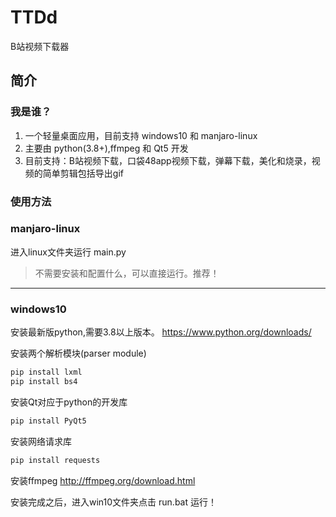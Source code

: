 # TTDd
B站视频下载器
## 简介
### 我是谁？
1. 一个轻量桌面应用，目前支持 windows10 和 manjaro-linux
2. 主要由 python(3.8+),ffmpeg 和 Qt5 开发
3. 目前支持：B站视频下载，口袋48app视频下载，弹幕下载，美化和烧录，视频的简单剪辑包括导出gif
### 使用方法
### manjaro-linux
进入linux文件夹运行 main.py
> 不需要安装和配置什么，可以直接运行。推荐！
----------------------------------------
### windows10
安装最新版python,需要3.8以上版本。
https://www.python.org/downloads/

安装两个解析模块(parser module)
```sh
pip install lxml
pip install bs4
```
安装Qt对应于python的开发库
```sh
pip install PyQt5
```
安装网络请求库
```sh
pip install requests
```
安装ffmpeg
http://ffmpeg.org/download.html

安装完成之后，进入win10文件夹点击 run.bat 运行！
